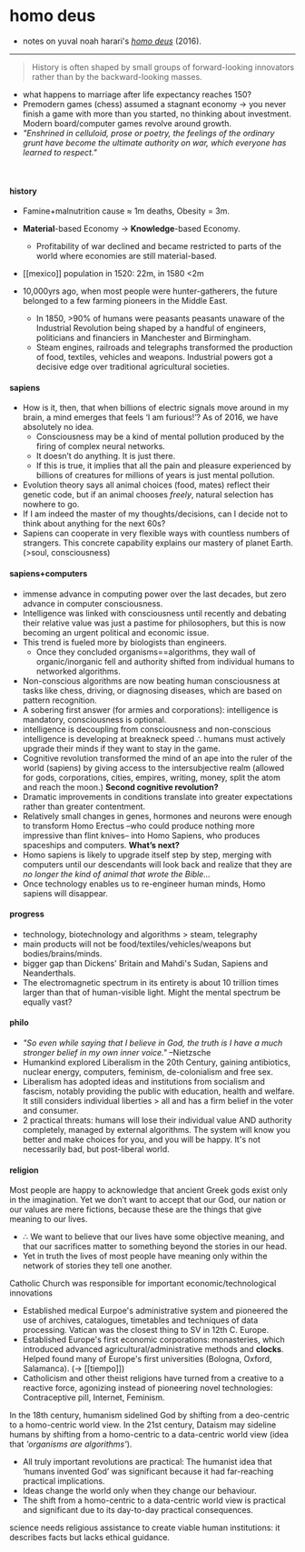 # homo deus

- notes on yuval noah harari's *[homo deus](https://en.wikipedia.org/wiki/Homo_Deus:_A_Brief_History_of_Tomorrow)* (2016).


- ---

> History is often shaped by small groups of forward-looking innovators rather than by the backward-looking masses.

- what happens to marriage after life expectancy reaches 150?
- Premodern games (chess) assumed a stagnant economy → you never finish a game with more than you started, no thinking about investment. Modern board/computer games revolve around growth.
- *"Enshrined in celluloid, prose or poetry, the feelings of the ordinary grunt have become the ultimate authority on war, which everyone has learned to respect."*

⠀ ⠀ 

#### history
- Famine+malnutrition cause ≈ 1m deaths, Obesity = 3m.
- **Material**-based Economy → **Knowledge**-based Economy.
	- Profitability of war declined and became restricted to parts of the world where economies are still material-based.
- [[mexico]] population in 1520: 22m, in 1580 <2m

- 10,000yrs ago, when most people were hunter-gatherers, the future belonged to a few farming pioneers in the Middle East.
	- In 1850, >90% of humans were peasants peasants unaware of the Industrial Revolution being shaped by a handful of engineers, politicians and financiers in Manchester and Birmingham.
	- Steam engines, railroads and telegraphs transformed the production of food, textiles, vehicles and weapons. Industrial powers got a decisive edge over traditional agricultural societies.

#### sapiens
- How is it, then, that when billions of electric signals move around in my brain, a mind emerges that feels ‘I am furious!’? As of 2016, we have absolutely no idea.
	- Consciousness may be a kind of mental pollution produced by the firing of complex neural networks.
	- It doesn’t do anything. It is just there.
	- If this is true, it implies that all the pain and pleasure experienced by billions of creatures for millions of years is just mental pollution.
- Evolution theory says all animal choices (food, mates) reflect their genetic code, but if an animal chooses *freely*, natural selection has nowhere to go.
- If I am indeed the master of my thoughts/decisions, can I decide not to think about anything for the next 60s?
- Sapiens can cooperate in very flexible ways with countless numbers of strangers. This concrete capability explains our mastery of planet Earth. (>soul, consciousness)

#### sapiens+computers
- immense advance in computing power over the last decades, but zero advance in computer consciousness.
- Intelligence was linked with consciousness until recently and debating their relative value was just a pastime for philosophers, but this is now becoming an urgent political and economic issue.
- This trend is fueled more by biologists than engineers.
	- Once they concluded organisms==algorithms, they wall of organic/inorganic fell and authority shifted from individual humans to networked algorithms.
- Non-conscious algorithms are now beating human consciousness at tasks like chess, driving, or diagnosing diseases, which are based on pattern recognition.
- A sobering first answer (for armies and corporations): intelligence is mandatory, consciousness is optional.
- intelligence is decoupling from consciousness and non-conscious intelligence is developing at breakneck speed ∴ humans must actively upgrade their minds if they want to stay in the game.
- Cognitive revolution transformed the mind of an ape into the ruler of the world (sapiens) by giving access to the intersubjective realm (allowed for gods, corporations, cities, empires, writing, money, split the atom and reach the moon.) **Second cognitive revolution?**
- Dramatic improvements in conditions translate into greater expectations rather than greater contentment.
- Relatively small changes in genes, hormones and neurons were enough to transform Homo Erectus –who could produce nothing more impressive than flint knives– into Homo Sapiens, who produces spaceships and computers. **What’s next?**
- Homo sapiens is likely to upgrade itself step by step, merging with computers until our descendants will look back and realize that they are *no longer the kind of animal that wrote the Bible...*
- Once technology enables us to re-engineer human minds, Homo sapiens will disappear.

#### progress
- technology, biotechnology and algorithms > steam, telegraphy
- main products will not be food/textiles/vehicles/weapons but bodies/brains/minds.
- bigger gap than Dickens' Britain and Mahdi's Sudan, Sapiens and Neanderthals.
- The electromagnetic spectrum in its entirety is about 10 trillion times larger than that of human-visible light. Might the mental spectrum be equally vast?

#### philo
- *"So even while saying that I believe in God, the truth is I have a much stronger belief in my own inner voice."* –Nietzsche
- Humankind explored Liberalism in the 20th Century, gaining antibiotics, nuclear energy, computers, feminism, de-colonialism and free sex.
- Liberalism has adopted ideas and institutions from socialism and fascism, notably providing the public with education, health and welfare. It still considers individual liberties > all and has a firm belief in the voter and consumer.
- 2 practical threats: humans will lose their individual value AND authority completely, managed by external algorithms. The system will know you better and make choices for you, and you will be happy. It's not necessarily bad, but post-liberal world.

#### religion

Most people are happy to acknowledge that ancient Greek gods exist only in the imagination. Yet we don’t want to accept that our God, our nation or our values are mere fictions, because these are the things that give meaning to our lives.
- ∴ We want to believe that our lives have some objective meaning, and that our sacrifices matter to something beyond the stories in our head.
- Yet in truth the lives of most people have meaning only within the network of stories they tell one another.

Catholic Church was responsible for important economic/technological innovations
- Established medical Eurpoe's administrative system and pioneered the use of archives, catalogues, timetables and techniques of data processing. Vatican was the closest thing to SV in 12th C. Europe.
- Established Europe's first economic corporations: monasteries, which introduced advanced agricultural/administrative methods and **clocks**. Helped found many of Europe's first universities (Bologna, Oxford, Salamanca). (→ [[tiempo]])
- Catholicism and other theist religions have turned from a creative to a reactive force, agonizing instead of pioneering novel technologies: Contraceptive pill, Internet, Feminism.

In the 18th century, humanism sidelined God by shifting from a deo-centric to a homo-centric world view. In the 21st century, Dataism may sideline humans by shifting from a homo-centric to a data-centric world view (idea that *'organisms are algorithms'*).
- All truly important revolutions are practical: The humanist idea that ‘humans invented God’ was significant because it had far-reaching practical implications.
- Ideas change the world only when they change our behaviour.
- The shift from a homo-centric to a data-centric world view is practical and significant due to its day-to-day practical consequences.

science needs religious assistance to create viable human institutions: it describes facts but lacks ethical guidance.
